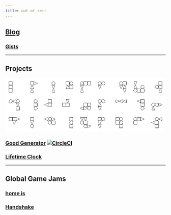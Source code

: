```yaml
---
title: out of zeit
---
```


## [Blog](https://ooz.github.io/blog/)

### [Gists](https://gist.github.com/ooz)

----

## Projects

[![Bauhaus Creatures](https://raw.githubusercontent.com/ooz/art/master/bauhaus_creatures/examples/9x3x1552517853.png)](https://github.com/ooz/art/tree/master/bauhaus_creatures)
### [Good Generator](https://ooz.github.io/ggpy/) [![CircleCI](https://circleci.com/gh/ooz/ggpy.svg?style=shield)](https://circleci.com/gh/ooz/ggpy)
### [Lifetime Clock](https://ooz.github.io/lifetime-clock/?headline=Olli%27s%20Zeit&workingHoursPerWeek=35&regularHoursPerWeek=77&hourlyNet=16.10&angus)

---

## Global Game Jams

### [home is](https://ooz.github.io/home-is/)
### [Handshake](https://ooz.github.io/handshake/)


